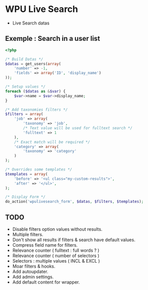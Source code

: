# WPU Live Search

* Live Search datas

## Exemple : Search in a user list

```php
<?php

/* Build Datas */
$datas = get_users(array(
    'number' => -1,
    'fields' => array('ID', 'display_name')
));

/* Setup values */
foreach ($datas as &$var) {
    $var->name = $var->display_name;
}

/* Add taxonomies filters */
$filters = array(
    'job' => array(
        'taxonomy' => 'job',
        /* Text value will be used for fulltext search */
        'fulltext' => 1
    ),
    /* Exact match will be required */
    'category' => array(
        'taxonomy' => 'category'
    )
);

/* Overrides some templates */
$templates = array(
    'before' => '<ul class="my-custom-results">',
    'after' => '</ul>',
);

/* Display Form */
do_action('wpulivesearch_form', $datas, $filters, $templates);
```

## TODO

* Disable filters option values without results.
* Multiple filters.
* Don't show all results if filters & search have default values.
* Compress field name for filters.
* Relevance counter ( fulltext : full words ? )
* Relevance counter ( number of selectors )
* Selectors : multiple values ( INCL & EXCL )
* Moar filters & hooks.
* Add autoupdater.
* Add admin settings.
* Add default content for wrapper.
